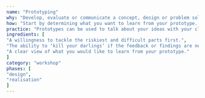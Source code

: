 ```yaml
---
name: "Prototyping"
why: "Develop, evaluate or communicate a concept, design or problem solution to make your ideas concrete, to learn whether they work and to discover the technical limitations or possibilities."
how: "Start by determining what you want to learn from your prototype. Determine which kind of prototype suits your needs best: for example, you can create a paper or electronic prototype of your UI, a proof of concept or a proof of principle."
practice: "Prototypes can be used to talk about your ideas with your client, but can also be used to test how well a technology can be applied in your situation, before you fully plunge into it. Some developers create many throw-away prototypes to find a novel solution direction; this is called ‘thinkering’."
ingredients: [
"A willingness to tackle the riskiest and difficult parts first.",
"The ability to ‘kill your darlings’ if the feedback or findings are negative.",
"A clear view of what you would like to learn from your prototype."
]
category: "workshop"
phases: [
"design",
"realisation"
]
---
```

